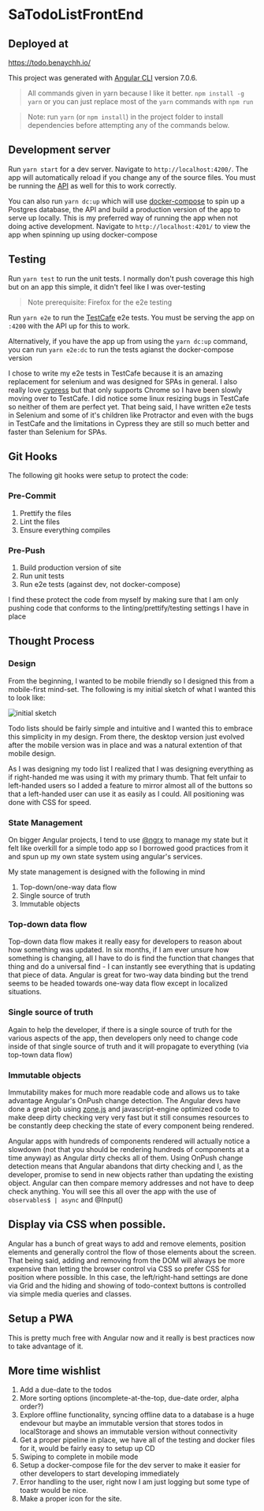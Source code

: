 # SaTodoListFrontEnd

## Deployed at

https://todo.benaychh.io/

This project was generated with [Angular CLI](https://github.com/angular/angular-cli) version 7.0.6.

> All commands given in yarn because I like it better. `npm install -g yarn` or you can just replace most of the `yarn` commands with `npm run`

> Note: run `yarn` (or `npm install`) in the project folder to install dependencies before attempting any of the commands below.

## Development server

Run `yarn start` for a dev server. Navigate to `http://localhost:4200/`. The app will automatically reload if you change any of the source files. You must be running the [API](https://github.com/BenAychh/sa-todo-list-api) as well for this to work correctly.

You can also run `yarn dc:up` which will use [docker-compose](https://docs.docker.com/compose/) to spin up a Postgres database, the API and build a production version of the app to serve up locally. This is my preferred way of running the app when not doing active development. Navigate to `http://localhost:4201/` to view the app when spinning up using docker-compose

## Testing

Run `yarn test` to run the unit tests. I normally don't push coverage this high but on an app this simple, it didn't feel like I was over-testing

> Note prerequisite: Firefox for the e2e testing

Run `yarn e2e` to run the [TestCafe](https://github.com/DevExpress/testcafe) e2e tests. You must be serving the app on `:4200` with the API up for this to work.

Alternatively, if you have the app up from using the `yarn dc:up` command, you can run `yarn e2e:dc` to run the tests agianst the docker-compose version

I chose to write my e2e tests in TestCafe because it is an amazing replacement for selenium and was designed for SPAs in general. I also really love [cypress](https://www.cypress.io/) but that only supports Chrome so I have been slowly moving over to TestCafe. I did notice some linux resizing bugs in TestCafe so neither of them are perfect yet. That being said, I have written e2e tests in Selenium and some of it's children like Protractor and even with the bugs in TestCafe and the limitations in Cypress they are still so much better and faster than Selenium for SPAs.

## Git Hooks

The following git hooks were setup to protect the code:

### Pre-Commit

1. Prettify the files
1. Lint the files
1. Ensure everything compiles

### Pre-Push

1. Build production version of site
1. Run unit tests
1. Run e2e tests (against dev, not docker-compose)

I find these protect the code from myself by making sure that I am only pushing code that conforms to the linting/prettify/testing settings I have in place

## Thought Process

### Design

From the beginning, I wanted to be mobile friendly so I designed this from a mobile-first mind-set. The following is my initial sketch of what I wanted this to look like:

![initial sketch](https://storage.googleapis.com/sa-todo-list-pictures/initial_sketch.png)

Todo lists should be fairly simple and intuitive and I wanted this to embrace this simplicity in my design. From there, the desktop version just evolved after the mobile version was in place and was a natural extention of that mobile design.

As I was designing my todo list I realized that I was designing everything as if right-handed me was using it with my primary thumb. That felt unfair to left-handed users so I added a feature to mirror almost all of the buttons so that a left-handed user can use it as easily as I could. All positioning was done with CSS for speed.

### State Management

On bigger Angular projects, I tend to use [@ngrx](https://github.com/ngrx/platform) to manage my state but it felt like overkill for a simple todo app so I borrowed good practices from it and spun up my own state system using angular's services.

My state management is designed with the following in mind

1. Top-down/one-way data flow
1. Single source of truth
1. Immutable objects

### Top-down data flow

Top-down data flow makes it really easy for developers to reason about how something was updated. In six months, if I am ever unsure how something is changing, all I have to do is find the function that changes that thing and do a universal find - I can instantly see everything that is updating that piece of data. Angular is great for two-way data binding but the trend seems to be headed towards one-way data flow except in localized situations.

### Single source of truth

Again to help the developer, if there is a single source of truth for the various aspects of the app, then developers only need to change code inside of that single source of truth and it will propagate to everything (via top-town data flow)

### Immutable objects

Immutability makes for much more readable code and allows us to take advantage Angular's OnPush change detection. The Angular devs have done a great job using [zone.js](https://github.com/angular/zone.js/) and javascript-engine optimized code to make deep dirty checking very very fast but it still consumes resources to be constantly deep checking the state of every component being rendered.

Angular apps with hundreds of components rendered will actually notice a slowdown (not that you should be rendering hundreds of components at a time anyway) as Angular dirty checks all of them. Using OnPush change detection means that Angular abandons that dirty checking and I, as the developer, promise to send in new objects rather than updating the existing object. Angular can then compare memory addresses and not have to deep check anything. You will see this all over the app with the use of `observables$ | async` and @Input()

## Display via CSS when possible.

Angular has a bunch of great ways to add and remove elements, position elements and generally control the flow of those elements about the screen. That being said, adding and removing from the DOM will always be more expensive than letting the browser control via CSS so prefer CSS for position where possible. In this case, the left/right-hand settings are done via Grid and the hiding and showing of todo-context buttons is controlled via simple media queries and classes.

## Setup a PWA

This is pretty much free with Angular now and it really is best practices now to take advantage of it.

## More time wishlist

1. Add a due-date to the todos
1. More sorting options (incomplete-at-the-top, due-date order, alpha order?)
1. Explore offline functionality, syncing offline data to a database is a huge endevour but maybe an immutable version that stores todos in localStorage and shows an immutable version without connectivity
1. Get a proper pipeline in place, we have all of the testing and docker files for it, would be fairly easy to setup up CD
1. Swiping to complete in mobile mode
1. Setup a docker-compose file for the dev server to make it easier for other developers to start developing immediately
1. Error handling to the user, right now I am just logging but some type of toastr would be nice.
1. Make a proper icon for the site.
